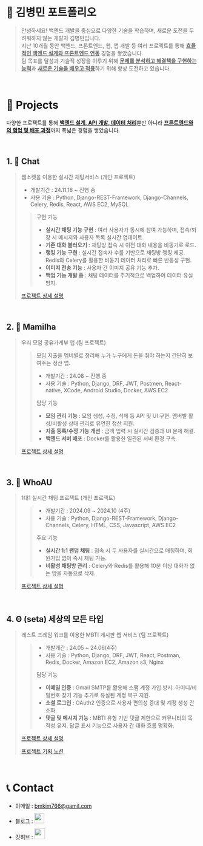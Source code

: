 # 📜 김병민 포트폴리오
> 안녕하세요! 백엔드 개발을 중심으로 다양한 기술을 학습하며, 새로운 도전을 두려워하지 않는 개발자 김병민입니다.  
> 지난 10개월 동안 백엔드, 프론트엔드, 웹, 앱 개발 등 여러 프로젝트를 통해 <ins>**효율적인 백엔드 설계와 프론트엔드 연동**</ins> 경험을 쌓았습니다.  
> 팀 목표를 달성과 기술적 성장을 이루기 위해 <ins>**문제를 분석하고 해결책을 구현하는 능력**</ins>과 <ins>**새로운 기술을 배우고 적용**</ins>하기 위해 항상 도전하고 있습니다.

<br/>

# 📝 Projects
다양한 프로젝트를 통해 <ins>**백엔드 설계, API 개발, 데이터 처리**</ins>뿐만 아니라 <ins>**프론트엔드와의 협업 및 배포 과정**</ins>까지 폭넓은 경험을 쌓았습니다.  


<br/>

## 1. 💬 Chat

> 웹소켓을 이용한 실시간 채팅서비스 (개인 프로젝트)
>  - 개발기간 : 24.11.18 ~ 진행 중
>  - 사용 기술 :  Python, Django-REST-Framework, Django-Channels, Celery, Redis, React, AWS EC2, MySQL
>    
> >  구현 기능  
> > - **실시간 채팅 기능 구현** : 여러 사용자가 동시에 참여 가능하며, 접속/퇴장 시 메시지와 사용자 목록 실시간 업데이트.  
> > - **기존 대화 불러오기** : 채팅방 접속 시 이전 대화 내용을 비동기로 로드.  
> > - **랭킹 기능 구현** : 실시간 접속자 수를 기반으로 채팅방 랭킹 제공. Redis와 Celery를 활용한 비동기 데이터 처리로 빠른 반응성 구현.
> > - **이미지 전송 기능** : 사용자 간 이미지 공유 기능 추가.
> > - **백업 기능 개발 중** : 채팅 데이터를 주기적으로 백업하여 데이터 유실 방지.  
>
> [프로젝트 상세 설명](https://github.com/Doton2/chat)

<br/>

## 2. 🧾 Mamilha

> 우리 모임 공유가계부 앱 (팀 프로젝트)
> <br/>
> > 모임 지출을 멤버별로 정리해 누가 누구에게 돈을 줘야 하는지 간단히 보여주는 정산 앱.
> > - 개발기간 : 24.08 ~ 진행 중
> > - 사용 기술 :  Python, Django, DRF, JWT, Postmen, React-native, XCode, Android Studio, Docker, AWS EC2
> > 
> > 담당 기능  
> > - **모임 관리 기능** : 모임 생성, 수정, 삭제 등 API 및 UI 구현. 멤버별 활성/비활성 상태 관리로 유연한 정산 지원.  
> > - **지출 등록/수정 기능 개선** : 금액 입력 시 실시간 검증과 UI 문제 해결.  
> > - **백엔드 서버 배포** : Docker를 활용한 일관된 서버 환경 구축.
>
> [ 프로젝트 상세 설명 ](https://github.com/sun-sunDayz/mamilha)

<br/>

## 3. 🤔 WhoAU

> 1대1 실시간 채팅 프로젝트 (개인 프로젝트)
> > - 개발기간 : 2024.09 ~ 2024.10 (4주)
> > - 사용 기술 : Python, Django-REST-Framework, Django-Channels, Celery, HTML, CSS, Javascript, AWS EC2
> >
> > 주요 기능  
> > - **실시간 1:1 랜덤 채팅** : 접속 시 두 사용자를 실시간으로 매칭하며, 회원가입 없이 즉시 채팅 가능.
> > - **비활성 채팅방 관리** : Celery와 Redis를 활용해 10분 이상 대화가 없는 방을 자동으로 삭제. 
> 
> [ 프로젝트 상세 설명 ](https://github.com/Doton2/WhoAU)


<br/>

## 4. Θ (seta) 세상의 모든 타입

> 레스트 프레임 워크를 이용한 MBTI 게시판 웹 서비스 (팀 프로젝트)
> > - 개발개간 : 24.05 ~ 24.06(4주)
> > - 사용 기술 : Python, Django, DRF, JWT, React, Postman, Redis, Docker, Amazon EC2, Amazon s3, Nginx
> >
> > 담당 기능  
> > - **이메일 인증** : Gmail SMTP를 활용해 스팸 계정 가입 방지. 아이디/비밀번호 찾기 기능 추가로 유실된 계정 복구 지원.
> > - **소셜 로그인** : OAuth2 인증으로 사용자 편의성 증대 및 계정 생성 간소화.  
> > - **댓글 및 메시지 기능** : MBTI 유형 기반 댓글 제한으로 커뮤니티의 목적성 유지. 답글 표시 기능으로 사용자 간 대화 흐름 명확화.  
> 
> [ 프로젝트 상세 설명 ](https://github.com/lsi3131/seta)
>
> [ 프로젝트 기획 노션 ](https://www.notion.so/teamsparta/SETA-a1f47454427c437484c3463093746919)

<br/>

# 📞 Contact
- 이메일 : bmkim766@gamil.com
- 블로그 : <a href="https://byeongtil.tistory.com/">
  <img src="https://user-images.githubusercontent.com/68724828/185885678-8f619bfa-1160-4bb4-a026-f758a4014f82.png" height="26px" style="margin-top: 10px" />
  </a>
- 깃허브 : <a href="https://github.com/Doton2">
  <img src="https://user-images.githubusercontent.com/68724828/185908612-22f4d219-78a7-4de7-bb02-deecaa63bffa.png" height="28px" style="margin-top: 10px" />
  </a>
